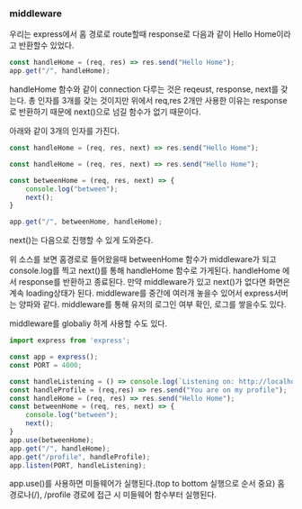### middleware

우리는 express에서 홈 경로로 route할때 
response로 다음과 같이 Hello Home이라고 반환할수 있었다.

```js
const handleHome = (req, res) => res.send("Hello Home");
app.get("/", handleHome);
```

handleHome 함수와 같이 
connection 다루는 것은 reqeust, response, next를 갖는다.
총 인자를 3개를 갖는 것이지만
위에서 req,res 2개만 사용한 이유는 response로 반환하기 때문에
next()으로 넘길 함수가 없기 때문이다. 

아래와 같이 3개의 인자를  가진다.

```js
const handleHome = (req, res, next) => res.send("Hello Home");
```

```js
const handleHome = (req, res, next) => res.send("Hello Home");

const betweenHome = (req, res, next) => {
    console.log("between");
    next();
}

app.get("/", betweenHome, handleHome);
```

next()는 다음으로 진행할 수 있게 도와준다.

위 소스를 보면 홈경로로 들어왔을때 betweenHome 함수가 middleware가 되고
console.log를 찍고 next()를 통해 handleHome 함수로 가게된다.
handleHome 에서 response를 반환하고 종료된다.
만약 middleware가 있고 next()가 없다면 화면은 계속 loading상태가 된다.
middleware를 중간에 여러개 놓을수 있어서 express서버는 양파와 같다.
middleware를 통해 유저의 로그인 여부 확인, 로그를 쌓을수도 있다.

middleware를 globaliy 하게 사용할 수도 있다.

```js
import express from 'express';

const app = express();
const PORT = 4000;

const handleListening = () => console.log(`Listening on: http://localhost:${PORT}`);
const handleProfile = (req,res) => res.send("You are on my profile");
const handleHome = (req, res) => res.send("Hello Home");
const betweenHome = (req, res, next) => {
    console.log("between");
    next();
}
app.use(betweenHome);
app.get("/", handleHome);
app.get("/profile", handleProfile);
app.listen(PORT, handleListening);
```

app.use()를 사용하면 미들웨어가 실행된다.(top to bottom 실행으로 순서 중요)
홈 경로나(/), /profile 경로에 접근 시 미들웨어 함수부터 실행된다.
